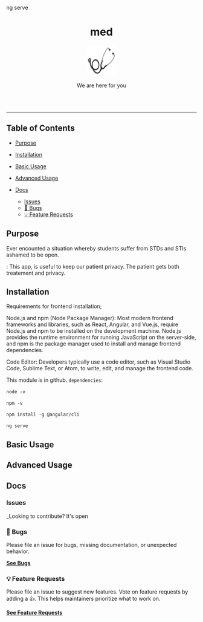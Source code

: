 ng serve
<div align="center">
<h1>med</h1>

<!--[Setho](src/assets/images/setho.jpg){: style = "width="40" height="30"" }-->
<img src="https://github.com/TendekayiZ/MOHCC-Frontend/blob/frontend/src/assets/images/setho.jpg" width="80" height="80" />



<p>We are here for you</p>

<br />



<br />
</div>

<hr />


> 
>
> 

## Table of Contents

<!-- prettier-ignore-start -->
<!-- START doctoc generated TOC please keep comment here to allow auto update -->
<!-- DON'T EDIT THIS SECTION, INSTEAD RE-RUN doctoc TO UPDATE -->


- [Purpose](#purpose)
- [Installation](#installation)
- [Basic Usage](#basic-usage)
- [Advanced Usage](#advanced-usage)
  

- [Docs](#docs)
  - [Issues](#issues)
  - [🐛 Bugs](#-bugs)
  - [💡 Feature Requests](#-feature-requests)


<!-- END doctoc generated TOC please keep comment here to allow auto update -->
<!-- prettier-ignore-end -->

## Purpose

Ever encounted a situation whereby students suffer from STDs and STIs ashamed to be open.

: This app, is useful to keep our patient privacy. The patient gets both treatement and privacy.


## Installation

Requirements for frontend installation;

Node.js and npm (Node Package Manager): Most modern frontend frameworks and libraries, such as React, Angular, and Vue.js, require Node.js and npm to be installed on the development machine. Node.js provides the runtime environment for running JavaScript on the server-side, and npm is the package manager used to install and manage frontend dependencies.

Code Editor: Developers typically use a code editor, such as Visual Studio Code, Sublime Text, or Atom, to write, edit, and manage the frontend code.

This module is in github. `dependencies`:

```
node -v
```
```
npm -v
```
```
npm install -g @angular/cli
```
```
ng serve
```


## Basic Usage
 


## Advanced Usage



## Docs

### Issues

_Looking to contribute? It's open 
### 🐛 Bugs

Please file an issue for bugs, missing documentation, or unexpected behavior.

[**See Bugs**]()

### 💡 Feature Requests

Please file an issue to suggest new features. Vote on feature requests by adding
a 👍. This helps maintainers prioritize what to work on.

[**See Feature Requests**]()





